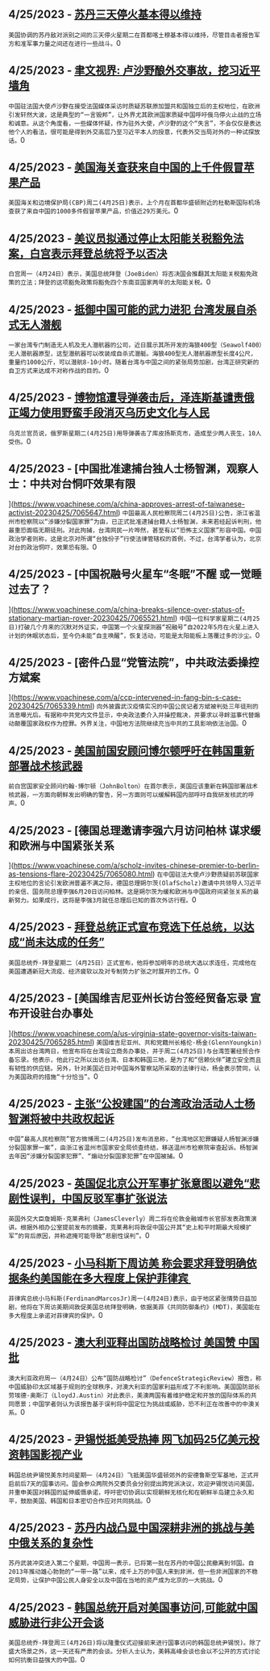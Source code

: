 
  ## 4/25/2023 - [苏丹三天停火基本得以维持](https://www.voachinese.com/a/sudan-ceasefire-largely-holds-20230425/7065903.html)
 ```美国协调的苏丹敌对派别之间的三天停火星期二在首都喀土穆基本得以维持，尽管目击者报告军方和准军事力量之间还在进行一些战斗。```0
  ## 4/25/2023 - [聿文视界: 卢沙野酿外交事故，挖习近平墙角](https://www.voachinese.com/a/lu-shaye-diplomatic-accidents-20230425/7065994.html)
 ```中国驻法国大使卢沙野在接受法国媒体采访时质疑苏联原加盟共和国独立后的主权地位，在欧洲引发轩然大波，这是典型的“一言毁邦”，让外界尤其欧洲国家质疑中国呼吁俄乌停火止战的立场和诚意。从这个角度看，一些媒体怀疑，作为驻外大使，卢沙野的这个“失言”，不会仅仅是表达他个人的看法，很可能是得到外交高层乃至习近平本人的授意，代表外交当局对外的一种试探放话。```0
  ## 4/25/2023 - [美国海关查获来自中国的上千件假冒苹果产品](https://www.voachinese.com/a/us-cbp-officers-seize-nearly-290k-in-counterfeit-apple-airpods-and-apple-watches-from-china-at-dulles-airport-20230425/7065861.html)
 ```美国海关和边境保护局(CBP)周二(4月25日)表示，上个月在首都华盛顿附近的杜勒斯国际机场查获了来自中国的1000多件假冒苹果产品，价值近29万美元。```0
  ## 4/25/2023 - [美议员拟通过停止太阳能关税豁免法案，白宫表示拜登总统将予以否决](https://www.voachinese.com/a/biden-would-veto-legislation-to-block-solar-tariff-waivers-20230425/7065881.html)
 ```白宫周一（4月24日）表示，美国总统拜登（JoeBiden）将否决国会推翻其太阳能关税豁免政策的立法；拜登的这项豁免政策将豁免四个东南亚国家两年的太阳能关税。```0
  ## 4/25/2023 - [抵御中国可能的武力进犯  台湾发展自杀式无人潜舰](https://www.voachinese.com/a/taiwan-develops-unmanned-submarine-amid-tensions-with-china-20230426/7065828.html)
 ```一家台湾专门制造无人机及无人潜航器的公司，近日展示其所开发的海狼400型（Seawolf400）无人潜航器原型，这型潜航器可以改装成自杀式潜艇。海狼400型无人潜航器原型长度4公尺，重量约1000公斤，可以潜航8-10小时。随着台湾与中国之间的紧张局势加剧，台湾正研究新的自卫方式来达成不对称作战的目的。```0
  ## 4/25/2023 - [博物馆遭导弹袭击后，泽连斯基谴责俄正竭力使用野蛮手段消灭乌历史文化与人民](https://www.voachinese.com/a/ukraine-says-russian-missile-hit-kupiansk-museum-20230425/7065823.html)
 ```乌克兰官员说，俄罗斯星期二(4月25日)用导弹袭击了库皮扬斯克市，造成至少两人丧生，10人受伤。```0
  ## 4/25/2023 - [中国批准逮捕台独人士杨智渊，观察人士：中共对台恫吓效果有限



](https://www.voachinese.com/a/china-approves-arrest-of-taiwanese-activist-20230425/7065647.html)
 ```中国最高人民检察院周二(4月25日)公告，浙江省温州市检察院以“涉嫌分裂国家罪”为由，已正式批准逮捕台籍人士杨智渊，未来若经起诉判刑，他最重恐面临无期徒刑。对此拘捕，台湾网民一片哗然，甚至有以“恐怖主义国家”形容中国。中国政治学者则称，这是北京对所谓“台独份子”行使法律管辖权的首例，不过，台湾学者认为，北京对台的政治恫吓，效果恐有限。```0
  ## 4/25/2023 - [中国祝融号火星车“冬眠”不醒 或一觉睡过去了？

](https://www.voachinese.com/a/china-breaks-silence-over-status-of-stationary-martian-rover-20230425/7065521.html)
 ```中国一位科学家星期二(4月25日)打破几个月来的沉默对外证实，中国第一个火星探测器“祝融号”自2022年5月在火星上进入计划的休眠状态后，至今仍未能“自主唤醒”，恢复活动，可能是太阳能板上落覆过多的沙尘。```0
  ## 4/25/2023 - [密件凸显“党管法院”，中共政法委操控方斌案

](https://www.voachinese.com/a/ccp-intervened-in-fang-bin-s-case-20230425/7065339.html)
 ```向外披露武汉疫情实况的中国公民记者方斌被判处三年徒刑的消息曝光后。有据称中共党内文件显示，中央政法委介入并操控裁决，并要求以寻衅滋事代替煽动颠覆国家政权作为控罪。外界关注，中国地方法院继续充当中共的工具影响依法治国。```0
  ## 4/25/2023 - [美国前国安顾问博尔顿呼吁在韩国重新部署战术核武器](https://www.voachinese.com/a/bolton-calls-for-redeploying-tactical-nuclear-weapons-in-south-korea-042523/7065422.html)
 ```前白宫国家安全顾问约翰·博尔顿（JohnBolton）在首尔表示，美国应该重新在韩国部署战术核武器，一方面向朝鲜发出明确的警告，另一方面则可以缓解韩国内部呼吁自我研发核武的呼声。```0
  ## 4/25/2023 - [德国总理邀请李强六月访问柏林 谋求缓和欧洲与中国紧张关系

](https://www.voachinese.com/a/scholz-invites-chinese-premier-to-berlin-as-tensions-flare-20230425/7065080.html)
 ```在中国驻法大使卢沙野质疑前苏联国家主权地位的言论引发欧洲普遍不满之际，德国总理朔尔茨(OlafScholz)邀请中共领导人习近平的亲信、国务院总理李强6月20日访问柏林。这是朔尔茨为缓和欧洲与中国政府间紧张关系的最新努力。如果成行，这将是李强3月就任总理后已知的首次外访行程。```0
  ## 4/25/2023 - [拜登总统正式宣布竞选下任总统，以达成“尚未达成的任务”](https://www.voachinese.com/a/biden-announces-reelection-bid-saying-battle-for-nation-s-soul-isn-t-complete--20230425/7065244.html)
 ```美国总统乔·拜登星期二（4月25日）正式宣布，他将参加明年的总统大选以求连任，完成他在美国遭遇新冠大流疫、经济疲软以及对专制势力扩张之时展开的工作。```0
  ## 4/25/2023 - [美国维吉尼亚州长访台签经贸备忘录 宣布开设驻台办事处



 ](https://www.voachinese.com/a/us-virginia-state-governor-visits-taiwan-20230425/7065285.html)
 ```美国维吉尼亚州、共和党籍州长格伦·杨金(GlennYoungkin)本周出访台湾两日，他宣布将在台湾设立商务办事处，并于周二(4月25日)与台湾签署经贸合作备忘录。他表示，他此行之所以出访台湾、日本和韩国三地，是为了和“信赖伙伴”建立安全而且有韧性的供应链。另外，针对美国近日对中国海外警察站所采取的法律行动，杨金表示赞同，认为美国政府的措施“十分恰当”。```0
  ## 4/25/2023 - [主张“公投建国”的台湾政治活动人士杨智渊将被中共政权起诉](https://www.voachinese.com/a/taiwan-activist-yang-to-be-indicted-in-china-20230425/7065043.html)
 ```中国”最高人民检察院”官方微博周二(4月25日)发布消息称，“台湾地区犯罪嫌疑人杨智渊涉嫌分裂国家罪一案”，由浙江省温州市国家安全局侦查终结，移送温州市检察院审查起诉。杨智渊去年因“涉嫌分裂国家犯罪”、“煽动分裂国家犯罪”在中国被捕。```0
  ## 4/25/2023 - [英国促北京公开军事扩张意图以避免“悲剧性误判，中国反驳军事扩张说法](https://www.voachinese.com/a/britain-warns-china-risk-tragic-miscalculation-20230425/7065012.html)
 ```英国外交大臣詹姆斯·克莱弗利（JamesCleverly）周二将在伦敦金融城市长官邸发表政策演讲。根据外相办公室提前发布的摘要，克莱弗利将敦促中国公开其“史上和平时期最大规模扩军”的背后原因，并称遮掩可能导致“悲剧性误判”。```0
  ## 4/25/2023 - [小马科斯下周访美 称会要求拜登明确依据条约美国能在多大程度上保护菲律宾 ](https://www.voachinese.com/a/manila-seeks-clarity-with-us-defense-aid-when-under-threat-20230425/7064999.html)
 ```菲律宾总统小马科斯(FerdinandMarcosJr)周一(4月24日)表示，由于地区紧张情势日益加剧，他将在下周访美期间敦促美国总统拜登明确，依据美菲《共同防御条约》(MDT)，美国能在多大程度上承诺对菲律宾的保护。```0
  ## 4/25/2023 - [澳大利亚释出国防战略检讨 美国赞 中国批](https://www.voachinese.com/a/reactions-to-australia-defense-review-20230425/7064961.html)
 ```澳大利亚政府周一（4月24日）公布“国防战略检讨”（DefenceStrategicReview）报告，称中国威胁印太区域基于规则的全球秩序，对澳大利亚的国家利益形成了不利影响。美国国防部长劳埃德·奥斯汀（LloydJ.Austin）对此表示，美澳两国有着维护稳定和开放的国际体系的共同愿景；中国学者则认为该报告基于误判将中国定位为挑战或威胁，恐不利正在改善中的中澳关系。```0
  ## 4/25/2023 - [尹锡悦抵美受热捧 网飞加码25亿美元投资韩国影视产业](https://www.voachinese.com/a/yoon-arrives-in-us-for-much-anticipated-visit-20230425/7064954.html)
 ```韩国总统尹锡悦美东时间星期一（4月24日）飞抵美国华盛顿郊外的安德鲁斯空军基地，正式开启前后7天的国事访问。国会参众两院外交委员会分别提出跨党派决议，欢迎尹锡悦访问美国，并重申美国对韩国的延伸威慑承诺，呼吁密切协调以实现朝鲜无核化和在朝鲜半岛建立永久和平，鼓励美国、韩国和日本密切合作应对共同挑战。```0
  ## 4/25/2023 - [苏丹内战凸显中国深耕非洲的挑战与美中俄关系的复杂性](https://www.voachinese.com/a/sudan-conflict-highlights-china-challenges-20230425/7064437.html)
 ```苏丹武装冲突进入第二个星期，中国周一表示，已将第一批在苏丹的中国公民撤离到邻国。自2013年推动雄心勃勃的“一带一路”以来，成千上万的中国人来到非洲，但一些非洲国家的不稳定局势，让保护中国公民人身安全以及中国在当地的资产成为北京的一大挑战。```0
  ## 4/25/2023 - [韩国总统开启对美国事访问,可能就中国威胁进行非公开会谈](https://www.voachinese.com/a/us-south-korea-state-visit-could-feature-quiet-talks-on-china-20230424/7064837.html)
 ```美国总统乔·拜登周三(4月26日)将以隆重仪式迎接前来进行国事访问的韩国总统尹锡悦)。除了盛大场景之外，这一天还有严肃的会谈。分析人士认为，美韩高峰会谈也会以不公开的方式讨论如何抗衡日益强大的中国。```0